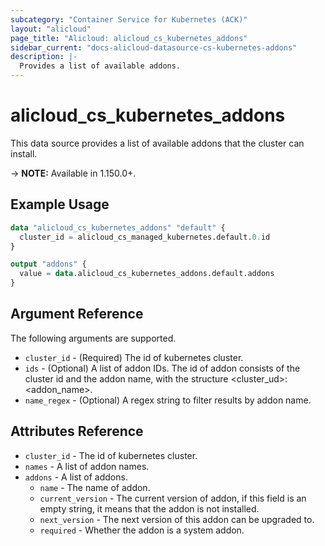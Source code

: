 ```yaml
---
subcategory: "Container Service for Kubernetes (ACK)"
layout: "alicloud"
page_title: "Alicloud: alicloud_cs_kubernetes_addons"
sidebar_current: "docs-alicloud-datasource-cs-kubernetes-addons"
description: |-
  Provides a list of available addons.
---
```


# alicloud\_cs\_kubernetes\_addons

This data source provides a list of available addons that the cluster can install.

-> **NOTE:** Available in 1.150.0+.

## Example Usage

```terraform
data "alicloud_cs_kubernetes_addons" "default" {
  cluster_id = alicloud_cs_managed_kubernetes.default.0.id
}

output "addons" {
  value = data.alicloud_cs_kubernetes_addons.default.addons
}
```

## Argument Reference

The following arguments are supported.
* `cluster_id` - (Required) The id of kubernetes cluster.
* `ids` - (Optional) A list of addon IDs. The id of addon consists of the cluster id and the addon name, with the structure <cluster_ud>:<addon_name>.
* `name_regex` - (Optional) A regex string to filter results by addon name.

## Attributes Reference

* `cluster_id` - The id of kubernetes cluster.
* `names` - A list of addon names.
* `addons` - A list of addons.
  * `name` - The name of addon. 
  * `current_version` - The current version of addon, if this field is an empty string, it means that the addon is not installed.
  * `next_version` - The next version of this addon can be upgraded to.
  * `required` - Whether the addon is a system addon.